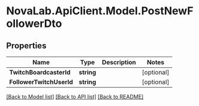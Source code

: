 # NovaLab.ApiClient.Model.PostNewFollowerDto

## Properties

Name | Type | Description | Notes
------------ | ------------- | ------------- | -------------
**TwitchBoardcasterId** | **string** |  | [optional] 
**FollowerTwitchUserId** | **string** |  | [optional] 

[[Back to Model list]](../README.md#documentation-for-models) [[Back to API list]](../README.md#documentation-for-api-endpoints) [[Back to README]](../README.md)

